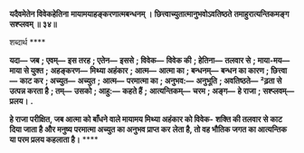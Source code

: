 **यदैवमेतेन विवेकहेतिना** **मायामयाहङ्करणात्मबन्धनम् ।** **छित्त्वाच्युतात्मानुभवोऽवतिष्ठते** **तमाहुरात्यन्तिकमङ्ग सश्प्लवम् ॥ ३४॥** 

शब्दार्थ **** 

**यदा—** **जब** **; एवम्—** **इस तरह** **; एतेन—** **इससे** **; विवेक—** **विवेक की** **; हेतिना—** **तलवार से** **; माया-मय—** **माया से युक्त** **;** **अहङ्करण—** **मिथ्या अहंकार** **; आत्म—** **आत्मा का** **; बन्धनम्—** **बन्धन का कारण** **; छित्त्वा—** **काट कर** **; अच्युत—** **अच्युत** **;** **आत्म—** **परमात्मा का** **; अनुभव:—** **अनुभूति** **; अवतिष्ठते—** **²ढ़ता से उत्पन्न करता है** **; तम्—** **उसको** **; आहु:—** **कहते हैं** **;** **आत्यन्तिकम्—** **चरम** **; अङ्ग—** **हे राजा** **; सश्प्लवम्—** **प्रलय।** **.** 

**हे राजा परीक्षित, जब आत्मा को बाँधने वाले मायामय मिथ्या अहंकार को विवेक-** **शक्ति की तलवार से काट दिया जाता है और मनुष्य परमात्मा अच्युत का अनुभव प्राप्त कर** **लेता है, तो वह भौतिक जगत का आत्यन्तिक या परम प्रलय कहलाता है।** **** 